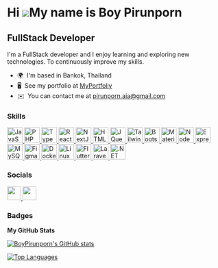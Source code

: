 Hi ![](https://user-images.githubusercontent.com/18350557/176309783-0785949b-9127-417c-8b55-ab5a4333674e.gif)My name is Boy Pirunporn
=====================================================================================================================================

FullStack Developer
-------------------

I'm a FullStack developer and I enjoy learning and exploring new technologies. To continuously improve my skills.

* 🌍  I'm based in Bankok, Thailand
* 🖥️  See my portfolio at [MyPortfoliy](http://portfolio-pirunporns-projects.vercel.app/)
* ✉️  You can contact me at [pirunporn.aia@gmail.com](mailto:pirunporn.aia@gmail.com)

### Skills


<p align="left">
        <a href="https://developer.mozilla.org/en-US/docs/Web/JavaScript" target="_blank" rel="noreferrer">
            <img src="https://raw.githubusercontent.com/danielcranney/readme-generator/main/public/icons/skills/javascript-colored.svg"
                width="36" height="36" alt="JavaScript" />
        </a>
        <a href="https://www.php.net/" target="_blank" rel="noreferrer">
            <img src="https://raw.githubusercontent.com/danielcranney/readme-generator/main/public/icons/skills/php-colored.svg"
                width="36" height="36" alt="PHP" />
        </a>
        <a href="https://www.typescriptlang.org/" target="_blank" rel="noreferrer">
            <img src="https://raw.githubusercontent.com/danielcranney/readme-generator/main/public/icons/skills/typescript-colored.svg"
                width="36" height="36" alt="TypeScript" />
        </a>
        <a href="https://reactjs.org/" target="_blank" rel="noreferrer">
            <img src="https://raw.githubusercontent.com/danielcranney/readme-generator/main/public/icons/skills/react-colored.svg"
                width="36" height="36" alt="React" />
        </a>
        <a href="https://nextjs.org/docs" target="_blank" rel="noreferrer">
            <img src="https://raw.githubusercontent.com/danielcranney/readme-generator/main/public/icons/skills/nextjs-colored.svg"
                width="36" height="36" alt="NextJs" />
        </a><a href="https://developer.mozilla.org/en-US/docs/Glossary/HTML5" target="_blank" rel="noreferrer">
            <img src="https://raw.githubusercontent.com/danielcranney/readme-generator/main/public/icons/skills/html5-colored.svg"
                width="36" height="36" alt="HTML5" />
        </a>
        <a href="https://jquery.com/" target="_blank" rel="noreferrer">
            <img src="https://raw.githubusercontent.com/danielcranney/readme-generator/main/public/icons/skills/jquery-colored.svg"
                width="36" height="36" alt="JQuery" />
        </a>
        <a href="https://tailwindcss.com/" target="_blank" rel="noreferrer">
            <img src="https://raw.githubusercontent.com/danielcranney/readme-generator/main/public/icons/skills/tailwindcss-colored.svg"
                width="36" height="36" alt="TailwindCSS" />
        </a>
        <a href="https://getbootstrap.com/" target="_blank" rel="noreferrer">
            <img src="https://raw.githubusercontent.com/danielcranney/readme-generator/main/public/icons/skills/bootstrap-colored.svg"
                width="36" height="36" alt="Bootstrap" />
        </a>
        <a href="https://mui.com/" target="_blank" rel="noreferrer">
            <img src="https://raw.githubusercontent.com/danielcranney/readme-generator/main/public/icons/skills/materialui-colored.svg"
                width="36" height="36" alt="Material UI" />
        </a>
        <a href="https://nodejs.org/en/" target="_blank" rel="noreferrer">
            <img src="https://raw.githubusercontent.com/danielcranney/readme-generator/main/public/icons/skills/nodejs-colored.svg"
                width="36" height="36" alt="NodeJS" />
        </a>
        <a href="https://expressjs.com/" target="_blank" rel="noreferrer">
            <img src="https://raw.githubusercontent.com/danielcranney/readme-generator/main/public/icons/skills/express-colored.svg"
                width="36" height="36" alt="Express" />
        </a>
        <a href="https://www.mysql.com/" target="_blank" rel="noreferrer">
            <img src="https://raw.githubusercontent.com/danielcranney/readme-generator/main/public/icons/skills/mysql-colored.svg"
                width="36" height="36" alt="MySQL" />
        </a>
        <a href="https://www.figma.com/" target="_blank" rel="noreferrer">
            <img src="https://raw.githubusercontent.com/danielcranney/readme-generator/main/public/icons/skills/figma-colored.svg"
                width="36" height="36" alt="Figma" />
        </a><a href="https://www.docker.com/" target="_blank" rel="noreferrer">
            <img src="https://raw.githubusercontent.com/danielcranney/readme-generator/main/public/icons/skills/docker-colored.svg"
                width="36" height="36" alt="Docker" />
        </a>
        <a href="https://www.linux.org" target="_blank" rel="noreferrer">
            <img src="https://raw.githubusercontent.com/danielcranney/readme-generator/main/public/icons/skills/linux-colored.svg"
                width="36" height="36" alt="Linux" />
        </a>
        <a href="https://flutter.dev/" target="_blank" rel="noreferrer">
            <img src="https://raw.githubusercontent.com/danielcranney/readme-generator/main/public/icons/skills/flutter-colored.svg"
                width="36" height="36" alt="Flutter" />
        </a>
        <a href="https://laravel.com/" target="_blank" rel="noreferrer">
            <img src="https://raw.githubusercontent.com/danielcranney/readme-generator/main/public/icons/skills/laravel-colored.svg"
                width="36" height="36" alt="Laravel" />
        </a>
        <a href="https://dotnet.microsoft.com/en-us/" target="_blank" rel="noreferrer">
            <img src="https://raw.githubusercontent.com/danielcranney/readme-generator/main/public/icons/skills/dot-net-colored.svg"
                width="36" height="36" alt=".NET" />
        </a>
    </p>


### Socials

<p align="left"> <a href="https://www.github.com/BoyPirunporn" target="_blank" rel="noreferrer"> <picture> <source media="(prefers-color-scheme: dark)" srcset="https://raw.githubusercontent.com/danielcranney/readme-generator/main/public/icons/socials/github-dark.svg" /> <source media="(prefers-color-scheme: light)" srcset="https://raw.githubusercontent.com/danielcranney/readme-generator/main/public/icons/socials/github.svg" /> <img src="https://raw.githubusercontent.com/danielcranney/readme-generator/main/public/icons/socials/github.svg" width="32" height="32" /> </picture> </a> <a href="https://www.linkedin.com/in/pirunporn-a-88492-1b9" target="_blank" rel="noreferrer"> <picture> <source media="(prefers-color-scheme: dark)" srcset="https://raw.githubusercontent.com/danielcranney/readme-generator/main/public/icons/socials/linkedin-dark.svg" /> <source media="(prefers-color-scheme: light)" srcset="https://raw.githubusercontent.com/danielcranney/readme-generator/main/public/icons/socials/linkedin.svg" /> <img src="https://raw.githubusercontent.com/danielcranney/readme-generator/main/public/icons/socials/linkedin.svg" width="32" height="32" /> </picture> </a></p>

### Badges

<b>My GitHub Stats</b>

<a href="http://www.github.com/BoyPirunporn"><img src="https://github-readme-stats.vercel.app/api?username=BoyPirunporn&show_icons=true&hide=&count_private=true&title_color=0891b2&text_color=ffffff&icon_color=0891b2&bg_color=1c1917&hide_border=true&show_icons=true" alt="BoyPirunporn's GitHub stats" /></a>

<a href="https://github.com/BoyPirunporn" align="left"><img src="https://github-readme-stats.vercel.app/api/top-langs/?username=BoyPirunporn&langs_count=10&title_color=0891b2&text_color=ffffff&icon_color=0891b2&bg_color=1c1917&hide_border=true&locale=en&custom_title=Top%20%Languages" alt="Top Languages" /></a>
